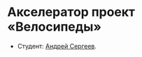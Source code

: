 # Акселератор проект «Велосипеды»

- Студент: [Андрей Сергеев](https://htmlacademy.ru/profile/id443953).
